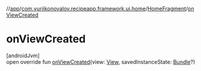 //[app](../../../index.md)/[com.yuriikonovalov.recipeapp.framework.ui.home](../index.md)/[HomeFragment](index.md)/[onViewCreated](on-view-created.md)

# onViewCreated

[androidJvm]\
open override fun [onViewCreated](on-view-created.md)(view: [View](https://developer.android.com/reference/kotlin/android/view/View.html), savedInstanceState: [Bundle](https://developer.android.com/reference/kotlin/android/os/Bundle.html)?)
